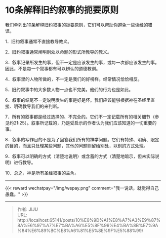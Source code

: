 # 10条解释旧约叙事的扼要原则

我们单列出10条解释旧约叙事的扼要原则，它们可以帮助你避免一些读经的错误。

1．旧约叙事通常不直接教导教义。

2．旧约叙事通常阐明别处以命题的形式所教导的教义。

3．叙事记录所发生的事，但不一定是应该发生的事，或每一次都应该发生的事。因此，不是每一个叙事都有可以辨认的道德教训。

4．叙事里的人物所做的，不一定是我们的好榜样。经常情况恰恰相反。

5．旧约叙事中的大多数人物一点也不完美，他们的行为也是如此。

6．叙事的结尾不一定说明发生的事是好是坏。我们应该能够根据神在圣经里直接、明确教导我们的来判断。

7．所有的叙事都是经过选择的、不完全的。它们不一定记载所有的相关细节（参见约21:25）。叙事所记载的，乃是受启示的作者认为我们应该知道的一切重要的事。

8．叙事的写作目的不是为了回答我们所有的神学问题。它们有特殊、明确、限定的目的，而且只处理某些问题，其他的问题则留给别处，以别的方式处理。

9．叙事可以明确的方式（清楚地说明）或含蓄的方式（清楚地暗示，但未实际说明）进行教导。

10．总之，神是所有圣经叙事的主角。


----
{{&lt; reward wechatpay=&#34;/img/wepay.png&#34; comment=&#34;我一说话，就觉得自己愚蠢。&#34; &gt;}}


---

> 作者: JIJU  
> URL: http://localhost:65141/posts/10%E6%9D%A1%E8%A7%A3%E9%87%8A%E6%97%A7%E7%BA%A6%E5%8F%99%E4%BA%8B%E7%9A%84%E6%89%BC%E8%A6%81%E5%8E%9F%E5%88%99/  


